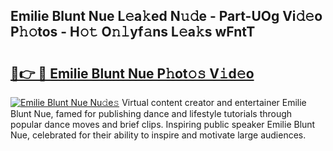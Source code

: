 ## Emilie Blunt Nue L𝚎a𝚔ed N𝚞𝚍e - Part-UOg Vi𝚍𝚎o P𝚑𝚘tos - H𝚘𝚝 O𝚗𝚕yf𝚊ns L𝚎a𝚔s wFntT

# <h2><a href="http://kf1w33s.oniu.top/?m=Emilie+Blunt+Nue">🔗👉 🔴 Emilie Blunt Nue P𝚑ot𝚘𝚜 V𝚒d𝚎o</a></h2>

[![Emilie Blunt Nue Nu𝚍e𝚜](https://i.imgur.com/0qMVB7G.gif)](http://kf1w33s.oniu.top/?m=Emilie+Blunt+Nue)
Virtual content creator and entertainer Emilie Blunt Nue, famed for publishing dance and lifestyle tutorials through popular dance moves and brief clips. Inspiring public speaker Emilie Blunt Nue, celebrated for their ability to inspire and motivate large audiences.  
